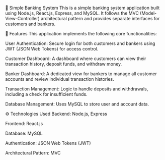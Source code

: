 🏦 Simple Banking System
This is a simple banking system application built using Node.js, React.js, Express, and MySQL. It follows the MVC (Model-View-Controller) architectural pattern and provides separate interfaces for customers and bankers.

🚀 Features
This application implements the following core functionalities:

User Authentication: Secure login for both customers and bankers using JWT (JSON Web Tokens) for access control.

Customer Dashboard: A dashboard where customers can view their transaction history, deposit funds, and withdraw money.

Banker Dashboard: A dedicated view for bankers to manage all customer accounts and review individual transaction histories.

Transaction Management: Logic to handle deposits and withdrawals, including a check for insufficient funds.

Database Management: Uses MySQL to store user and account data.

⚙️ Technologies Used
Backend: Node.js, Express

Frontend: React.js

Database: MySQL

Authentication: JSON Web Tokens (JWT)

Architectural Pattern: MVC
